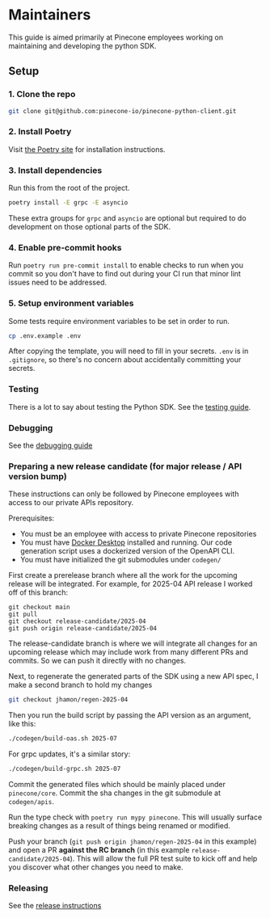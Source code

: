 # Maintainers

This guide is aimed primarily at Pinecone employees working on maintaining and developing the python SDK.

## Setup

### 1. Clone the repo

```sh
git clone git@github.com:pinecone-io/pinecone-python-client.git
```

### 2. Install Poetry

Visit [the Poetry site](https://python-poetry.org/docs/#installation) for installation instructions.

### 3. Install dependencies

Run this from the root of the project.

```sh
poetry install -E grpc -E asyncio
```

These extra groups for `grpc` and `asyncio` are optional but required to do development on those optional parts of the SDK.

### 4. Enable pre-commit hooks

Run `poetry run pre-commit install` to enable checks to run when you commit so you don't have to find out during your CI run that minor lint issues need to be addressed.

### 5. Setup environment variables

Some tests require environment variables to be set in order to run.

```sh
cp .env.example .env
```

After copying the template, you will need to fill in your secrets. `.env` is in `.gitignore`, so there's no concern about accidentally committing your secrets.

### Testing

There is a lot to say about testing the Python SDK. See the [testing guide](./docs/maintainers/testing-guide.md).

### Debugging

See the [debugging guide](./docs/maintainers/debugging.md)


### Preparing a new release candidate (for major release / API version bump)

These instructions can only be followed by Pinecone employees with access to our private APIs repository.

Prerequisites:
- You must be an employee with access to private Pinecone repositories
- You must have [Docker Desktop](https://www.docker.com/products/docker-desktop/) installed and running. Our code generation script uses a dockerized version of the OpenAPI CLI.
- You must have initialized the git submodules under `codegen/`

First create a prerelease branch where all the work for the upcoming release will be integrated. For example, for 2025-04 API release I worked off of this branch:

```
git checkout main
git pull
git checkout release-candidate/2025-04
git push origin release-candidate/2025-04
```

The release-candidate branch is where we will integrate all changes for an upcoming release which may include work from many different PRs and commits. So we can push it directly with no changes.

Next, to regenerate the generated parts of the SDK using a new API spec, I make a second branch to hold my changes

```sh
git checkout jhamon/regen-2025-04
```

Then you run the build script by passing the API version as an argument, like this:

```sh
./codegen/build-oas.sh 2025-07
```

For grpc updates, it's a similar story:

```sh
./codegen/build-grpc.sh 2025-07
```

Commit the generated files which should be mainly placed under `pinecone/core`. Commit the sha changes in the git submodule at `codegen/apis`.

Run the type check with `poetry run mypy pinecone`. This will usually surface breaking changes as a result of things being renamed or modified.

Push your branch (`git push origin jhamon/regen-2025-04` in this example) and open a PR **against the RC branch** (in this example `release-candidate/2025-04`). This will allow the full PR test suite to kick off and help you discover what other changes you need to make.

### Releasing

See the [release instructions](./docs/maintainers/releasing.md)
